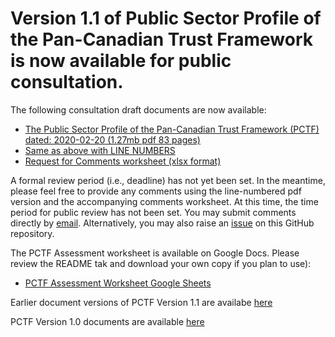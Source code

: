 # Version 1.1 of Public Sector Profile of the Pan-Canadian Trust Framework is now available for public consultation.
 
The following consultation draft documents are now available:

* [The Public Sector Profile of the Pan-Canadian Trust Framework (PCTF) dated: 2020-02-20 (1.27mb pdf 83 pages)](PSP-PCTF-V1.1-Consultation-Draft.pdf)
* [Same as above with LINE NUMBERS](PSP-PCTF-V1.1-Consultation-Draft-LINE-NUMBERS.pdf)
* [Request for Comments worksheet (xlsx format)](REQUEST%20FOR%20COMMENTS%20ON%20%20PSP-PCTF%20V1.1.xlsx)

A formal review period (i.e., deadline) has not yet been set. In the meantime, please feel free to provide any comments using the line-numbered pdf version and the accompanying comments worksheet.
At this time, the time period for public review has not been set. 
You may submit comments directly by [email](mailto:tim.bouma@tbs-sct.gc.ca).
Alternatively, you may also raise an [issue](https://github.com/canada-ca/PCTF-CCP/issues) on this GitHub repository.

The PCTF Assessment worksheet is available on Google Docs. Please review the README tak and download your own copy if you plan to use):
*  [PCTF Assessment Worksheet Google Sheets](https://docs.google.com/spreadsheets/d/1BjWjq93E4TXrZTZQQWSqGvtnCcpjhyO94UNKt9SME14/edit?usp=sharing)

Earlier document versions of PCTF Version 1.1 are availabe [here](./Previous_Doc_Versions/) 

PCTF Version 1.0 documents are available [here](../Version1_0/)


